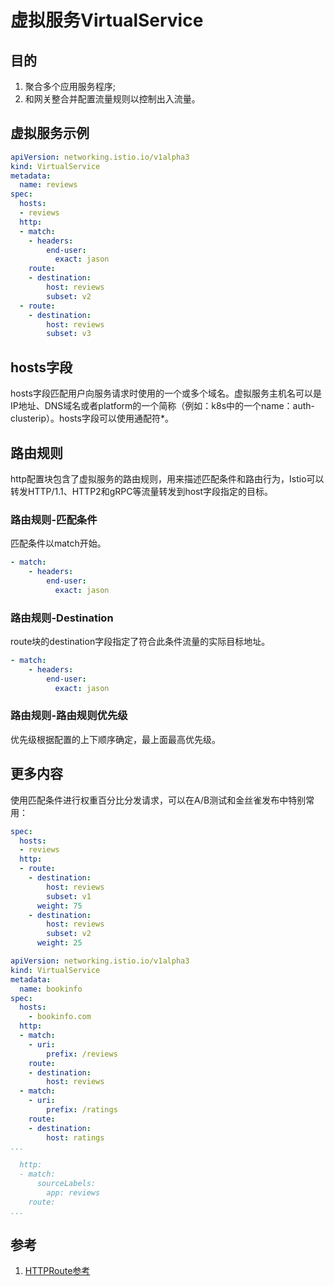 # 虚拟服务VirtualService
## 目的
1. 聚合多个应用服务程序;
2. 和网关整合并配置流量规则以控制出入流量。

## 虚拟服务示例
```yaml
apiVersion: networking.istio.io/v1alpha3
kind: VirtualService
metadata:
  name: reviews
spec:
  hosts:
  - reviews
  http:
  - match:
    - headers:
        end-user:
          exact: jason
    route:
    - destination:
        host: reviews
        subset: v2
  - route:
    - destination:
        host: reviews
        subset: v3

```

## hosts字段
hosts字段匹配用户向服务请求时使用的一个或多个域名。虚拟服务主机名可以是IP地址、DNS域名或者platform的一个简称（例如：k8s中的一个name：auth-clusterip）。hosts字段可以使用通配符*。

## 路由规则
http配置块包含了虚拟服务的路由规则，用来描述匹配条件和路由行为，Istio可以转发HTTP/1.1、HTTP2和gRPC等流量转发到host字段指定的目标。

### 路由规则-匹配条件
匹配条件以match开始。
```yaml
- match:
    - headers:
        end-user:
          exact: jason
```
### 路由规则-Destination
route块的destination字段指定了符合此条件流量的实际目标地址。
```yaml
- match:
    - headers:
        end-user:
          exact: jason
```

### 路由规则-路由规则优先级
优先级根据配置的上下顺序确定，最上面最高优先级。

## 更多内容
使用匹配条件进行权重百分比分发请求，可以在A/B测试和金丝雀发布中特别常用：
```yaml
spec:
  hosts:
  - reviews
  http:
  - route:
    - destination:
        host: reviews
        subset: v1
      weight: 75
    - destination:
        host: reviews
        subset: v2
      weight: 25

```
```yaml
apiVersion: networking.istio.io/v1alpha3
kind: VirtualService
metadata:
  name: bookinfo
spec:
  hosts:
    - bookinfo.com
  http:
  - match:
    - uri:
        prefix: /reviews
    route:
    - destination:
        host: reviews
  - match:
    - uri:
        prefix: /ratings
    route:
    - destination:
        host: ratings
...

  http:
  - match:
      sourceLabels:
        app: reviews
    route:
...

```

## 参考
1. [HTTPRoute参考](https://istio.io/latest/zh/docs/reference/config/networking/virtual-service/#HTTPRoute)

